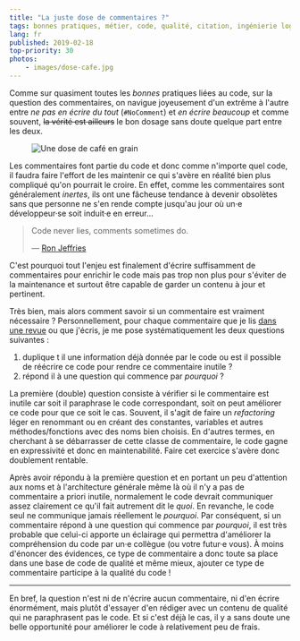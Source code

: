 ```yaml
---
title: "La juste dose de commentaires ?"
tags: bonnes pratiques, métier, code, qualité, citation, ingénierie logicielle, clean code
lang: fr
published: 2019-02-18
top-priority: 30
photos:
    - images/dose-cafe.jpg
---
```


Comme sur quasiment toutes les *bonnes* pratiques liées au code, sur la question
des commentaires, on navigue joyeusement d'un extrême à l'autre entre *ne pas en
écrire du tout* (`#NoComment`) et *en écrire beaucoup* et comme souvent, ~~la
vérité est ailleurs~~ le bon dosage sans doute quelque part entre les deux.

<figure class="object-center bordered">
    <img loading="lazy" src="/images/660x/dose-cafe.jpg" alt="Une dose de café en grain">
</figure>

Les commentaires font partie du code et donc comme n'importe quel code, il
faudra faire l'effort de les maintenir ce qui s'avère en réalité bien plus
compliqué qu'on pourrait le croire. En effet, comme les commentaires sont
généralement *inertes*, ils ont une fâcheuse tendance à devenir obsolètes sans
que personne ne s'en rende compte jusqu'au jour où un·e développeur·se soit
induit·e en erreur…

> Code never lies, comments sometimes do.
>
> — [Ron Jeffries](https://fr.wikipedia.org/wiki/Ron_Jeffries)

C'est pourquoi tout l'enjeu est finalement d'écrire suffisamment de commentaires
pour enrichir le code mais pas trop non plus pour s'éviter de la maintenance et
surtout être capable de garder un contenu à jour et pertinent.

Très bien, mais alors comment savoir si un commentaire est vraiment
nécessaire&nbsp;? Personnellement, pour chaque commentaire que je lis [dans une
revue](/post/vertus-revue-de-code/) ou que j'écris, je me pose systématiquement
les deux questions suivantes&nbsp;:

1. duplique t il une information déjà donnée par le code ou est il possible de
   réécrire ce code pour rendre ce commentaire inutile&nbsp;?
1. répond il à une question qui commence par <em>pourquoi</em>&nbsp;?

La première (double) question consiste à vérifier si le commentaire est inutile
car soit il paraphrase le code correspondant, soit on peut améliorer ce code
pour que ce soit le cas. Souvent, il s'agit de faire un *refactoring* léger en
renommant ou en créant des constantes, variables et autres méthodes/fonctions
avec des noms bien choisis. En d'autres termes, en cherchant à se débarrasser de
cette classe de commentaire, le code gagne en expressivité et donc en
maintenabilité. Faire cet exercice s'avère donc doublement rentable.

Après avoir répondu à la première question et en portant un peu d'attention aux
noms et à l'architecture générale même là où il n'y a pas de commentaire a
priori inutile, normalement le code devrait communiquer assez clairement ce
qu'il fait autrement dit le <i>quoi</i>. En revanche, le code seul ne communique
jamais réellement le <i>pourquoi</i>. Par conséquent, si un commentaire répond à
une question qui commence par <i>pourquoi</i>, il est très probable que celui-ci
apporte un éclairage qui permettra d'améliorer la compréhension du code par un·e
collègue (ou votre futur·e vous). À moins d'énoncer des évidences, ce type de
commentaire a donc toute sa place dans une base de code de qualité et même
mieux, ajouter ce type de commentaire participe à la qualité du code&nbsp;!

---

En bref, la question n'est ni de n'écrire aucun commentaire, ni d'en écrire
énormément, mais plutôt d'essayer d'en rédiger avec un contenu de
qualité qui ne paraphrasent pas le code. Et si c'est déjà le cas, il y a sans
doute une belle opportunité pour améliorer le code à relativement peu de frais.
